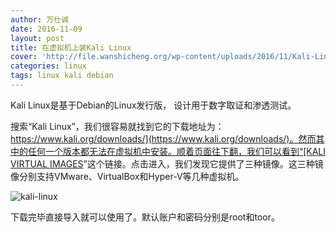 ```yaml
---
author: 万仕诚
date: 2016-11-09
layout: post
title: 在虚拟机上装Kali Linux
cover: 'http://file.wanshicheng.org/wp-content/uploads/2016/11/Kali-Linux-1024x578.png'
categories: linux
tags: linux kali debian
---
```


Kali Linux是基于Debian的Linux发行版， 设计用于数字取证和渗透测试。

搜索“Kali Linux”，我们很容易就找到它的下载地址为：[https://www.kali.org/downloads/](https://www.kali.org/downloads/)。然而其中的任何一个版本都无法在虚拟机中安装。顺着页面往下翻，我们可以看到“[KALI VIRTUAL IMAGES](https://www.offensive-security.com/kali-linux-vmware-virtualbox-image-download/)”这个链接。点击进入，我们发现它提供了三种镜像。这三种镜像分别支持VMware、VirtualBox和Hyper-V等几种虚拟机。

![kali-linux](http://file.wanshicheng.org/wp-content/uploads/2016/11/Kali-Linux-1024x578.png)

下载完毕直接导入就可以使用了。默认账户和密码分别是root和toor。


